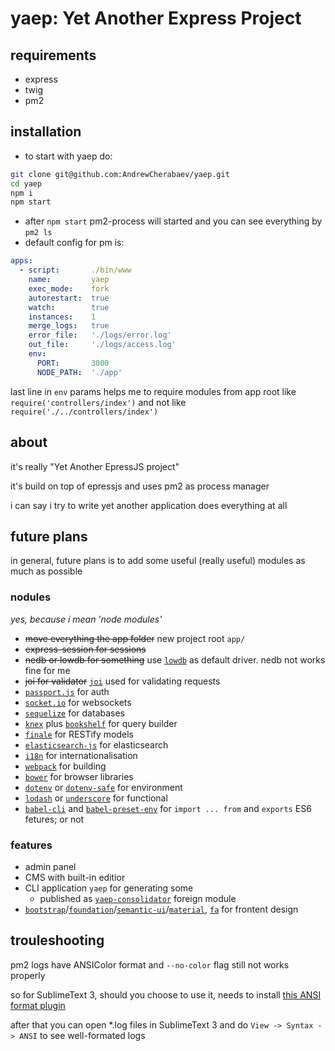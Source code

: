 # yaep: Yet Another Express Project

## requirements
- express
- twig
- pm2

## installation
- to start with yaep do:
```bash
git clone git@github.com:AndrewCherabaev/yaep.git
cd yaep
npm i
npm start
```
- after `npm start` pm2-process will started and you can see everything by `pm2 ls`
- default config for pm is:
```yaml
apps:
  - script:       ./bin/www
    name:         yaep
    exec_mode:    fork
    autorestart:  true
    watch:        true
    instances:    1
    merge_logs:   true
    error_file:   './logs/error.log'
    out_file:     './logs/access.log'
    env:
      PORT:       3000
      NODE_PATH:  './app'
```
last line in `env` params helps me to require modules from app root like `require('controllers/index')` and not like `require('./../controllers/index')`

## about
it's really "Yet Another EpressJS project"

it's build on top of epressjs and uses pm2 as process manager

i can say i try to write yet another application does everything at all

## future plans
in general, future plans is to add some useful (really useful) modules as much as possible

### nodules
_yes, because i mean 'node modules'_
- ~~move everything the app folder~~ new project root `app/`
- ~~express-session for sessions~~ 
- ~~nedb or lowdb for something~~ use [`lowdb`](https://github.com/typicode/lowdb) as default driver. nedb not works fine for me
- ~~joi for validator~~ [`joi`](https://github.com/hapijs/joi) used for validating requests
- [`passport.js`](http://www.passportjs.org) for auth
- [`socket.io`](https://socket.io) for websockets
- [`sequelize`](http://docs.sequelizejs.com) for databases
- [`knex`](https://knexjs.org) plus [`bookshelf`](http://bookshelfjs.org) for query builder
- [`finale`](https://github.com/tommybananas/finale) for RESTify models
- [`elasticsearch-js`](https://www.elastic.co/guide/en/elasticsearch/client/javascript-api/current/index.html) for elasticsearch
- [`i18n`](https://github.com/fnando/i18n-js) for internationalisation
- [`webpack`](https://webpack.js.org) for building
- [`bower`](https://bower.io) for browser libraries
- [`dotenv`](https://github.com/motdotla/dotenv) or [`dotenv-safe`](https://github.com/rolodato/dotenv-safe) for environment
- [`lodash`](https://lodash.com) or [`underscore`](https://underscorejs.org) for functional
- [`babel-cli`](https://babeljs.io/docs/en/babel-cli) and [`babel-preset-env`](https://babeljs.io/docs/en/babel-preset-env/) for `import ... from` and `exports` ES6 fetures; or not

### features
- admin panel
- CMS with built-in editior
- CLI application `yaep` for generating some
  + published as [`yaep-consolidator`](https://www.npmjs.com/package/yaep-consolidator) foreign module
- [`bootstrap`](http://getbootstrap.com)/[`foundation`](https://foundation.zurb.com)/[`semantic-ui`](https://semantic-ui.com)/[`material`](https://material.io/design/), [`fa`](https://fontawesome.com) for frontent design


## trouleshooting
pm2 logs have ANSIColor format and `--no-color` flag still not works properly

so for SublimeText 3, should you choose to use it, needs to install [this ANSI format plugin](https://github.com/aziz/SublimeANSI "ANSI escape codes color plugin for SublimeText 3")

after that you can open \*.log files in SublimeText 3 and do `View -> Syntax -> ANSI` to see well-formated logs